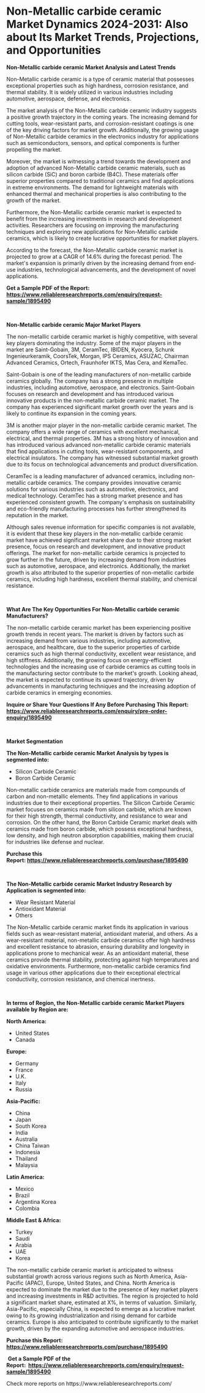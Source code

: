 <p><h1>Non-Metallic carbide ceramic Market Dynamics 2024-2031: Also about Its Market Trends, Projections, and Opportunities</h1></p><p><strong>Non-Metallic carbide ceramic Market Analysis and Latest Trends</strong></p>
<p><p>Non-Metallic carbide ceramic is a type of ceramic material that possesses exceptional properties such as high hardness, corrosion resistance, and thermal stability. It is widely utilized in various industries including automotive, aerospace, defense, and electronics.</p><p>The market analysis of the Non-Metallic carbide ceramic industry suggests a positive growth trajectory in the coming years. The increasing demand for cutting tools, wear-resistant parts, and corrosion-resistant coatings is one of the key driving factors for market growth. Additionally, the growing usage of Non-Metallic carbide ceramics in the electronics industry for applications such as semiconductors, sensors, and optical components is further propelling the market.</p><p>Moreover, the market is witnessing a trend towards the development and adoption of advanced Non-Metallic carbide ceramic materials, such as silicon carbide (SiC) and boron carbide (B4C). These materials offer superior properties compared to traditional ceramics and find applications in extreme environments. The demand for lightweight materials with enhanced thermal and mechanical properties is also contributing to the growth of the market.</p><p>Furthermore, the Non-Metallic carbide ceramic market is expected to benefit from the increasing investments in research and development activities. Researchers are focusing on improving the manufacturing techniques and exploring new applications for Non-Metallic carbide ceramics, which is likely to create lucrative opportunities for market players.</p><p>According to the forecast, the Non-Metallic carbide ceramic market is projected to grow at a CAGR of 14.6% during the forecast period. The market's expansion is primarily driven by the increasing demand from end-use industries, technological advancements, and the development of novel applications.</p></p>
<p><strong>Get a Sample PDF of the Report:&nbsp; <a href="https://www.reliableresearchreports.com/enquiry/request-sample/1895490">https://www.reliableresearchreports.com/enquiry/request-sample/1895490</a></strong></p>
<p>&nbsp;</p>
<p><strong>Non-Metallic carbide ceramic Major Market Players</strong></p>
<p><p>The non-metallic carbide ceramic market is highly competitive, with several key players dominating the industry. Some of the major players in the market are Saint-Gobain, 3M, CeramTec, IBIDEN, Kyocera, Schunk Ingenieurkeramik, CoorsTek, Morgan, IPS Ceramics, ASUZAC, Chairman Advanced Ceramics, Ortech, Fraunhofer IKTS, Mas Cera, and KemaTec.</p><p>Saint-Gobain is one of the leading manufacturers of non-metallic carbide ceramics globally. The company has a strong presence in multiple industries, including automotive, aerospace, and electronics. Saint-Gobain focuses on research and development and has introduced various innovative products in the non-metallic carbide ceramic market. The company has experienced significant market growth over the years and is likely to continue its expansion in the coming years.</p><p>3M is another major player in the non-metallic carbide ceramic market. The company offers a wide range of ceramics with excellent mechanical, electrical, and thermal properties. 3M has a strong history of innovation and has introduced various advanced non-metallic carbide ceramic materials that find applications in cutting tools, wear-resistant components, and electrical insulators. The company has witnessed substantial market growth due to its focus on technological advancements and product diversification.</p><p>CeramTec is a leading manufacturer of advanced ceramics, including non-metallic carbide ceramics. The company provides innovative ceramic solutions for various industries such as automotive, electronics, and medical technology. CeramTec has a strong market presence and has experienced consistent growth. The company's emphasis on sustainability and eco-friendly manufacturing processes has further strengthened its reputation in the market.</p><p>Although sales revenue information for specific companies is not available, it is evident that these key players in the non-metallic carbide ceramic market have achieved significant market share due to their strong market presence, focus on research and development, and innovative product offerings. The market for non-metallic carbide ceramics is projected to grow further in the future, driven by increasing demand from industries such as automotive, aerospace, and electronics. Additionally, the market growth is also attributed to the superior properties of non-metallic carbide ceramics, including high hardness, excellent thermal stability, and chemical resistance.</p></p>
<p>&nbsp;</p>
<p><strong>What Are The Key Opportunities For Non-Metallic carbide ceramic Manufacturers?</strong></p>
<p><p>The non-metallic carbide ceramic market has been experiencing positive growth trends in recent years. The market is driven by factors such as increasing demand from various industries, including automotive, aerospace, and healthcare, due to the superior properties of carbide ceramics such as high thermal conductivity, excellent wear resistance, and high stiffness. Additionally, the growing focus on energy-efficient technologies and the increasing use of carbide ceramics as cutting tools in the manufacturing sector contribute to the market's growth. Looking ahead, the market is expected to continue its upward trajectory, driven by advancements in manufacturing techniques and the increasing adoption of carbide ceramics in emerging economies.</p></p>
<p><strong>Inquire or Share Your Questions If Any Before Purchasing This Report: <a href="https://www.reliableresearchreports.com/enquiry/pre-order-enquiry/1895490">https://www.reliableresearchreports.com/enquiry/pre-order-enquiry/1895490</a></strong></p>
<p>&nbsp;</p>
<p><strong>Market Segmentation</strong></p>
<p><strong>The Non-Metallic carbide ceramic Market Analysis by types is segmented into:</strong></p>
<p><ul><li>Silicon Carbide Ceramic</li><li>Boron Carbide Ceramic</li></ul></p>
<p><p>Non-metallic carbide ceramics are materials made from compounds of carbon and non-metallic elements. They find applications in various industries due to their exceptional properties. The Silicon Carbide Ceramic market focuses on ceramics made from silicon carbide, which are known for their high strength, thermal conductivity, and resistance to wear and corrosion. On the other hand, the Boron Carbide Ceramic market deals with ceramics made from boron carbide, which possess exceptional hardness, low density, and high neutron absorption capabilities, making them crucial for industries like defense and nuclear.</p></p>
<p><strong>Purchase this Report:&nbsp;<a href="https://www.reliableresearchreports.com/purchase/1895490">https://www.reliableresearchreports.com/purchase/1895490</a></strong></p>
<p>&nbsp;</p>
<p><strong>The Non-Metallic carbide ceramic Market Industry Research by Application is segmented into:</strong></p>
<p><ul><li>Wear Resistant Material</li><li>Antioxidant Material</li><li>Others</li></ul></p>
<p><p>The Non-Metallic carbide ceramic market finds its application in various fields such as wear-resistant material, antioxidant material, and others. As a wear-resistant material, non-metallic carbide ceramics offer high hardness and excellent resistance to abrasion, ensuring durability and longevity in applications prone to mechanical wear. As an antioxidant material, these ceramics provide thermal stability, protecting against high temperatures and oxidative environments. Furthermore, non-metallic carbide ceramics find usage in various other applications due to their exceptional electrical conductivity, corrosion resistance, and chemical inertness.</p></p>
<p>&nbsp;</p>
<p><strong>In terms of Region, the Non-Metallic carbide ceramic Market Players available by Region are:</strong></p>
<p>
    <p> <strong> North America: </strong>
        <ul>
            <li>United States</li>
            <li>Canada</li>
        </ul>
        </p> 
    <p> <strong> Europe: </strong>
        <ul>
            <li>Germany</li>
            <li>France</li>
            <li>U.K.</li>
            <li>Italy</li>
            <li>Russia</li>
        </ul>
        </p> 
    <p> <strong> Asia-Pacific: </strong>
        <ul>
            <li>China</li>
            <li>Japan</li>
            <li>South Korea</li>
            <li>India</li>
            <li>Australia</li>
            <li>China Taiwan</li>
            <li>Indonesia</li>
            <li>Thailand</li>
            <li>Malaysia</li>
        </ul>
        </p> 
    <p> <strong> Latin America: </strong>
        <ul>
            <li>Mexico</li>
            <li>Brazil</li>
            <li>Argentina Korea</li>
            <li>Colombia</li>
        </ul>
        </p> 
    <p> <strong> Middle East & Africa: </strong>
        <ul>
            <li>Turkey</li>
            <li>Saudi</li>
            <li>Arabia</li>
            <li>UAE</li>
            <li>Korea</li>
        </ul>
    </p>
    </p>
<p><p>The non-metallic carbide ceramic market is anticipated to witness substantial growth across various regions such as North America, Asia-Pacific (APAC), Europe, United States, and China. North America is expected to dominate the market due to the presence of key market players and increasing investments in R&D activities. The region is projected to hold a significant market share, estimated at X%, in terms of valuation. Similarly, Asia-Pacific, especially China, is expected to emerge as a lucrative market owing to its growing industrialization and rising demand for carbide ceramics. Europe is also anticipated to contribute significantly to the market growth, driven by the expanding automotive and aerospace industries.</p></p>
<p><strong>Purchase this Report: <a href="https://www.reliableresearchreports.com/purchase/1895490">https://www.reliableresearchreports.com/purchase/1895490</a></strong></p>
<p>&nbsp;<strong>Get a Sample PDF of the Report:&nbsp;&nbsp;<a href="https://www.reliableresearchreports.com/enquiry/request-sample/1895490">https://www.reliableresearchreports.com/enquiry/request-sample/1895490</a></strong></p>
<p><strong></strong></p>
<p>Check more reports on https://www.reliableresearchreports.com/</p>